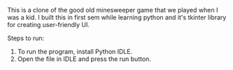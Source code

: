 This is a clone of the good old minesweeper game that we played when I was a kid.
I built this in first sem while learning python and it's tkinter library for creating user-friendly UI.

Steps to run:
1. To run the program, install Python IDLE.
2. Open the file in IDLE and press the run button.